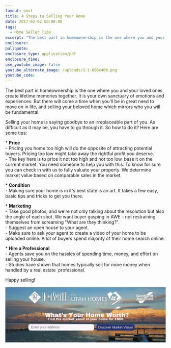 ```yaml
---
layout: post
title: 4 Steps to Selling Your Home
date: 2017-02-02 00:00:00
tags:
  - Home Seller Tips
excerpt: "The best part in homeownership is the one where you and your loved ones create lifetime memories together. It is your own sanctuary of emotions and experiences. But there will come a time when you'll be in great need to move on in life, and selling your beloved home which mirrors who you will be fundamental."
enclosure:
pullquote:
enclosure_type: application/pdf
enclosure_time:
use_youtube_image: false
youtube_alternate_image: /uploads/1-1-600x400.png
youtube_code:
---
```



The best part in homeownership is the one where you and your loved ones create lifetime memories together. It is your own sanctuary of emotions and experiences. But there will come a time when you'll be in great need to move on in life, and selling your beloved home which mirrors who you will be fundamental.

Selling your home is saying goodbye to an irreplaceable part of you. As difficult as it may be, you have to go through it. So how to do it? Here are some tips:

\* **Price**
<br>- Pricing you home too high will do the opposite of attracting potential buyers. Pricing too low might take away the rightful profit you deserve.
<br>- The key here is to price it not too high and not too low, base it on the current market. You need someone to help you with this. To know for sure you can check in with us to fully valuate your property. We determine market value based on comparable sales in the market.

\* **Condition**
<br>- Making sure your home is in it's best state is an art. It takes a few easy, basic tips and tricks to get you there.

\* **Marketing**
<br>- Take good photos, and we're not only talking about the resolution but also the angle of each shot. We want buyer gasping in AWE - not restraining themselves from screaming "What are they thinking?".
<br>- Suggest an open house to your agent.
<br>- Make sure to ask your agent to create a video of your home to be uploaded online. A lot of buyers spend majority of their home search online.

\* **Hire a Professional**
<br>- Agents save you on the hassles of spending time, money, and effort on selling your house.
<br>- Studies have shown that homes typically sell for more money when handled by a real estate  professional.

Happy selling!

![](/uploads/versions/whats-your-home-worth-1024x512---x----1022-354x---.jpg)
